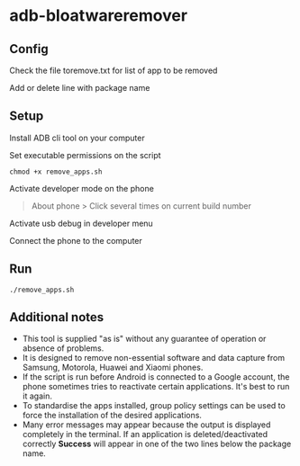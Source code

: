 # adb-bloatwareremover

## Config

Check the file toremove.txt for list of app to be removed

Add or delete line with package name

## Setup

Install ADB cli tool on your computer

Set executable permissions on the script

	chmod +x remove_apps.sh

Activate developer mode on the phone

> About phone > Click several times on current build number


Activate usb debug in developer menu

Connect the phone to the computer

## Run

	./remove_apps.sh

## Additional notes

- This tool is supplied "as is" without any guarantee of operation or absence of problems.
- It is designed to remove non-essential software and data capture from Samsung, Motorola, Huawei and Xiaomi phones.
- If the script is run before Android is connected to a Google account, the phone sometimes tries to reactivate certain applications. It's best to run it again.
- To standardise the apps installed, group policy settings can be used to force the installation of the desired applications.
- Many error messages may appear because the output is displayed completely in the terminal. If an application is deleted/deactivated correctly **Success** will appear in one of the two lines below the package name.
